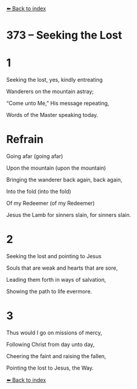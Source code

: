 [⬅️ Back to index](../README.md)

# 373 – Seeking the Lost





# 1

Seeking the lost, yes, kindly entreating

Wanderers on the mountain astray;

“Come unto Me,” His message repeating,

Words of the Master speaking today.



# Refrain

Going afar (going afar)

Upon the mountain (upon the mountain)

Bringing the wanderer back again, back again,

Into the fold (into the fold)

Of my Redeemer (of my Redeemer)

Jesus the Lamb for sinners slain, for sinners slain.



# 2

Seeking the lost and pointing to Jesus

Souls that are weak and hearts that are sore,

Leading them forth in ways of salvation,

Showing the path to life evermore.



# 3

Thus would I go on missions of mercy,

Following Christ from day unto day,

Cheering the faint and raising the fallen,

Pointing the lost to Jesus, the Way.

[⬅️ Back to index](../README.md)

